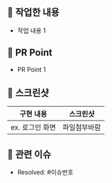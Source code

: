 ## 🌱 작업한 내용

<!-- 아래 리스트를 지우고, 작업 내용을 적어주세요. -->

- 작업 내용 1

## 🌱 PR Point

<!-- 피드백을 받고 싶은 부분이나, 공유하고 싶은 부분을 적어주세요. -->

- PR Point 1

## 📸 스크린샷

<!-- 작업한 화면이 있다면 스크린 샷으로 첨부해주세요. -->
<!-- 큰 이미지, png 짜를때 재사용하세요.
<img src = "이미지주소" width = "50%" height = "50%">
 -->

|    구현 내용    |   스크린샷   |
| :-------------: | :----------: |
| ex. 로그인 화면 | 파일첨부바람 |

## 📮 관련 이슈

<!-- 작업한 이슈번호를 # 뒤에 붙여주세요. -->

- Resolved: #이슈번호

